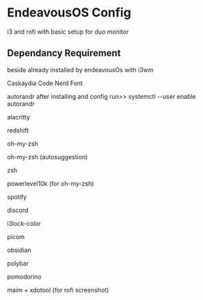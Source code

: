 # EndeavousOS Config
i3 and rofi with basic setup for duo monitor

## Dependancy Requirement 
beside already installed by endeavousOs with i3wm

Caskaydia Code Nerd Font

autorandr
after installing and config run>> systemctl --user enable autorandr

alacritty

redshift

oh-my-zsh

oh-my-zsh (autosuggestion)

zsh

powerlevel10k (for oh-my-zsh)

spotify

discord

i3lock-color

picom

obsidian

polybar

pomodorino

maim + xdotool (for rofi screenshot)
